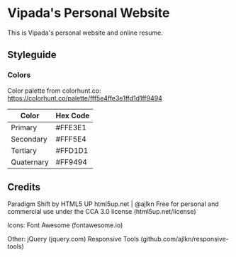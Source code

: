 # Vipada's Personal Website

This is Vipada's personal website and online resume.

## Styleguide

### Colors

Color palette from colorhunt.co: https://colorhunt.co/palette/fff5e4ffe3e1ffd1d1ff9494

| Color      | Hex Code |
|------------|----------|
| Primary    | #FFE3E1  |
| Secondary  | #FFF5E4  |
| Tertiary   | #FFD1D1  |
| Quaternary | #FF9494  |

## Credits

Paradigm Shift by HTML5 UP
html5up.net | @ajlkn
Free for personal and commercial use under the CCA 3.0 license (html5up.net/license)

Icons:
	Font Awesome (fontawesome.io)

Other:
	jQuery (jquery.com)
	Responsive Tools (github.com/ajlkn/responsive-tools)